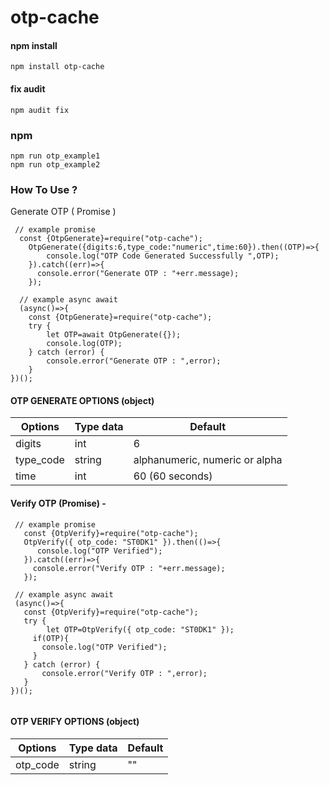 # otp-cache

#### npm install
```
npm install otp-cache
```

#### fix audit
```
npm audit fix
```

### npm 
```
npm run otp_example1
npm run otp_example2
```


### How To Use ?

Generate OTP ( Promise )
```
 // example promise
  const {OtpGenerate}=require("otp-cache");
    OtpGenerate({digits:6,type_code:"numeric",time:60}).then((OTP)=>{
        console.log("OTP Code Generated Successfully ",OTP);
    }).catch((err)=>{
      console.error("Generate OTP : "+err.message);
    });

  // example async await
  (async()=>{
    const {OtpGenerate}=require("otp-cache");
    try {
        let OTP=await OtpGenerate({});
        console.log(OTP);
    } catch (error) {
        console.error("Generate OTP : ",error);
    }
})();
```

#### OTP GENERATE OPTIONS (object)
| Options | Type data | Default |
| --- | --- | --- |
| digits | int | 6 |
| type_code | string | alphanumeric, numeric or alpha |
| time | int | 60 (60 seconds) |



#### Verify OTP (Promise) -
 ```
  // example promise
    const {OtpVerify}=require("otp-cache");
    OtpVerify({ otp_code: "ST0DK1" }).then(()=>{
       console.log("OTP Verified");
    }).catch((err)=>{
      console.error("Verify OTP : "+err.message);
    });

  // example async await
  (async()=>{
    const {OtpVerify}=require("otp-cache");
    try {
         let OTP=OtpVerify({ otp_code: "ST0DK1" });
      if(OTP){
        console.log("OTP Verified");
      }
    } catch (error) {
        console.error("Verify OTP : ",error);
    }
 })();
  
```

#### OTP VERIFY OPTIONS (object)
| Options | Type data | Default |
| --- | --- | --- |
| otp_code | string | "" |

